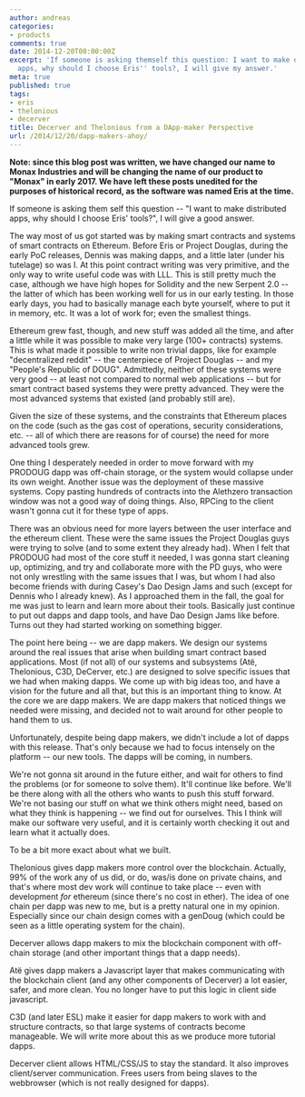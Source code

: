 ```yaml
---
author: andreas
categories:
- products
comments: true
date: 2014-12-20T00:00:00Z
excerpt: 'If someone is asking themself this question: I want to make distributed
  apps, why should I choose Eris'' tools?, I will give my answer.'
meta: true
published: true
tags:
- eris
- thelonious
- decerver
title: Decerver and Thelonious from a DApp-maker Perspective
url: /2014/12/20/dapp-makers-ahoy/
---
```


**Note: since this blog post was written, we have changed our name to Monax Industries and will be changing the name of our product to "Monax" in early 2017. We have left these posts unedited for the purposes of historical record, as the software was named Eris at the time.**

If someone is asking them self this question -- "I want to make distributed apps, why should I choose Eris' tools?", I will give a good answer.

The way most of us got started was by making smart contracts and systems of smart contracts on Ethereum. Before Eris or Project Douglas, during the early PoC releases, Dennis was making dapps, and a little later (under his tutelage) so was I. At this point contract writing was very primitive, and the only way to write useful code was with LLL. This is still pretty much the case, although we have high hopes for Solidity and the new Serpent 2.0 -- the latter of which has been working well for us in our early testing. In those early days, you had to basically manage each byte yourself, where to put it in memory, etc. It was a lot of work for; even the smallest things.

Ethereum grew fast, though, and new stuff was added all the time, and after a little while it was possible to make very large (100+ contracts) systems. This is what made it possible to write non trivial dapps, like for example "decentralized reddit" -- the centerpiece of Project Douglas -- and my "People's Republic of DOUG". Admittedly, neither of these systems were very good -- at least not compared to normal web applications -- but for smart contract based systems they were pretty advanced. They were the most advanced systems that existed (and probably still are).

Given the size of these systems, and the constraints that Ethereum places on the code (such as the gas cost of operations, security considerations, etc. -- all of which there are reasons for of course) the need for more advanced tools grew.

One thing I desperately needed in order to move forward with my PRODOUG dapp was off-chain storage, or the system would collapse under its own weight. Another issue was the deployment of these massive systems. Copy pasting hundreds of contracts into the Alethzero transaction window was not a good way of doing things. Also, RPCing to the client wasn't gonna cut it for these type of apps.

There was an obvious need for more layers between the user interface and the ethereum client. These were the same issues the Project Douglas guys were trying to solve (and to some extent they already had). When I felt that PRODOUG had most of the core stuff it needed, I was gonna start cleaning up, optimizing, and try and collaborate more with the PD guys, who were not only wrestling with the same issues that I was, but whom I had also become friends with during Casey's Dao Design Jams and such (except for Dennis who I already knew). As I approached them in the fall, the goal for me was just to learn and learn more about their tools. Basically just continue to put out dapps and dapp tools, and have Dao Design Jams like before. Turns out they had started working on something bigger.

The point here being -- we are dapp makers. We design our systems around the real issues that arise when building smart contract based applications. Most (if not all) of our systems and subsystems (Atë, Thelonious, C3D, DeCerver, etc.) are designed to solve specific issues that we had when making dapps. We come up with big ideas too, and have a vision for the future and all that, but this is an important thing to know. At the core we are dapp makers. We are dapp makers that noticed things we needed were missing, and decided not to wait around for other people to hand them to us.

Unfortunately, despite being dapp makers, we didn't include a lot of dapps with this release. That's only because we had to focus intensely on the platform -- our new tools. The dapps will be coming, in numbers.

We're not gonna sit around in the future either, and wait for others to find the problems (or for someone to solve them). It'll continue like before. We'll be there along with all the others who wants to push this stuff forward. We're not basing our stuff on what we think others might need, based on what they think is happening -- we find out for ourselves. This I think will make our software very useful, and it is certainly worth checking it out and learn what it actually does.

To be a bit more exact about what we built.

Thelonious gives dapp makers more control over the blockchain. Actually, 99% of the work any of us did, or do, was/is done on private chains, and that's where most dev work will continue to take place -- even with development *for* ethereum (since there's no cost in ether). The idea of one chain per dapp was new to me, but is a pretty natural one in my opinion. Especially since our chain design comes with a genDoug (which could be seen as a little operating system for the chain).

Decerver allows dapp makers to mix the blockchain component with off-chain storage (and other important things that a dapp needs).

Atë gives dapp makers a Javascript layer that makes communicating with the blockchain client (and any other components of Decerver) a lot easier, safer, and more clean. You no longer have to put this logic in client side javascript.

C3D (and later ESL) make it easier for dapp makers to work with and structure contracts, so that large systems of contracts become manageable. We will write more about this as we produce more tutorial dapps.

Decerver client allows HTML/CSS/JS to stay the standard. It also improves client/server communication. Frees users from being slaves to the webbrowser (which is not really designed for dapps).